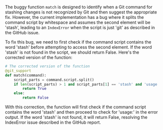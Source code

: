 The buggy function `match` is designed to identify when a Git command for stashing changes is not recognized by Git and then suggest the appropriate fix. However, the current implementation has a bug where it splits the command script by whitespace and assumes the second element will be 'stash', leading to an `IndexError` when the script is just 'git' as described in the GitHub issue.

To fix this bug, we need to first check if the command script contains the word 'stash' before attempting to access the second element. If the word 'stash' is not found in the script, we should return False. Here's the corrected version of the function:

```python
# The corrected version of the function
@git_support
def match(command):
    script_parts = command.script.split()
    if len(script_parts) > 1 and script_parts[1] == 'stash' and 'usage:' in command.stderr:
        return True
    else:
        return False
```

With this correction, the function will first check if the command script contains the word 'stash' and then proceed to check for 'usage:' in the error output. If the word 'stash' is not found, it will return False, resolving the IndexError issue described in the GitHub report.